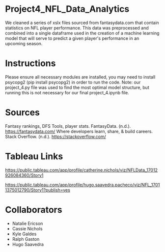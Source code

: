 # Project4_NFL_Data_Analytics
We cleaned a series of xslx files sourced from fantasydata.com that contain statistics on NFL player performance. This data was preprocessed and combined into a single dataframe used in the creation of a machine learning model that will serve to predict a given player's performance in an upcoming season.

# Instructions
Please ensure all necessary modules are installed, you may need to install psycopg2 (pip install psycopg2) in order to run the code.
Note: our project_4.py file was used to find the most optimal model structure, but running this is not necessary for our final project_4.ipynb file.

# Sources
Fantasy rankings, DFS Tools, player stats. FantasyData. (n.d.). https://fantasydata.com/ 
Where developers learn, share, &amp; build careers. Stack Overflow. (n.d.). https://stackoverflow.com/

# Tableau Links
https://public.tableau.com/app/profile/catherine.nichols/viz/NFLData_17012926084360/Story1 

https://public.tableau.com/app/profile/hugo.saavedra.pacheco/viz/NFL_17011375012790/Story1?publish=yes 

# Collaborators
- Natalie Ericson
- Cassie Nichols
- Kyle Galdes
- Ralph Gaston
- Hugo Saavedra